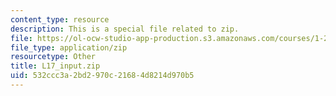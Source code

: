 ```yaml
---
content_type: resource
description: This is a special file related to zip.
file: https://ol-ocw-studio-app-production.s3.amazonaws.com/courses/1-264j-database-internet-and-systems-integration-technologies-fall-2013/532ccc3a2bd2970c21684d8214d970b5_L17_input.zip
file_type: application/zip
resourcetype: Other
title: L17_input.zip
uid: 532ccc3a-2bd2-970c-2168-4d8214d970b5
---
```

